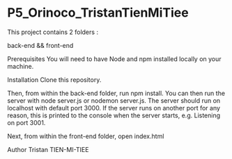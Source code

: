# P5_Orinoco_TristanTienMiTiee

This project contains 2 folders :

back-end && front-end

Prerequisites You will need to have Node and npm installed locally on your machine.

Installation Clone this repository.

Then, from within the back-end folder, run npm install. You can then run the server with node server.js or nodemon server.js. The server should run on localhost with default port 3000. If the server runs on another port for any reason, this is printed to the console when the server starts, e.g. Listening on port 3001.

Next, from within the front-end folder, open index.html

Author Tristan TIEN-MI-TIEE
